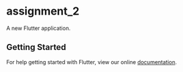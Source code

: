 # assignment_2

A new Flutter application.

## Getting Started

For help getting started with Flutter, view our online
[documentation](https://flutter.io/).
